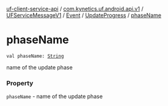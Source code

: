 [uf-client-service-api](../../../../index.md) / [com.kynetics.uf.android.api.v1](../../../index.md) / [UFServiceMessageV1](../../index.md) / [Event](../index.md) / [UpdateProgress](index.md) / [phaseName](./phase-name.md)

# phaseName

`val phaseName: `[`String`](https://kotlinlang.org/api/latest/jvm/stdlib/kotlin/-string/index.html)

name of the update phase

### Property

`phaseName` - name of the update phase
